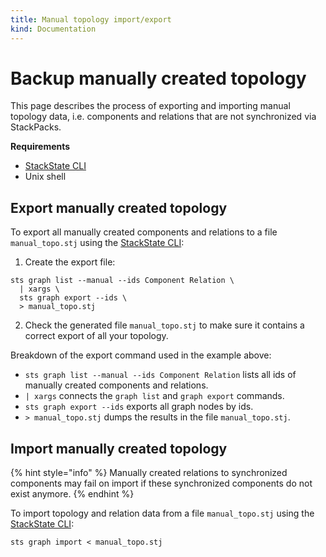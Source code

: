 ```yaml
---
title: Manual topology import/export
kind: Documentation
---
```


# Backup manually created topology

This page describes the process of exporting and importing manual topology data, i.e. components and relations that are not synchronized via StackPacks.

**Requirements**

* [StackState CLI](../cli.md)
* Unix shell

## Export manually created topology

To export all manually created components and relations to a file `manual_topo.stj` using the [StackState CLI](../cli.md):

1. Create the export file:
```text
sts graph list --manual --ids Component Relation \
  | xargs \
  sts graph export --ids \
  > manual_topo.stj
```
2. Check the generated file `manual_topo.stj` to make sure it contains a correct export of all your topology.

Breakdown of the export command used in the example above:

* `sts graph list --manual --ids Component Relation` lists all ids of manually created components and relations.
* `| xargs` connects the `graph list` and `graph export` commands.
* `sts graph export --ids` exports all graph nodes by ids.
* `> manual_topo.stj` dumps the results in the file `manual_topo.stj`.

## Import manually created topology

{% hint style="info" %}
Manually created relations to synchronized components may fail on import if these synchronized components do not exist anymore.
{% endhint %}

To import topology and relation data from a file `manual_topo.stj` using the [StackState CLI](../cli.md):

```text
sts graph import < manual_topo.stj
```
